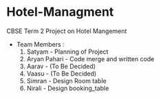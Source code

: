 # Hotel-Managment
CBSE Term 2 Project on Hotel Mangement
* Team Members :
  1. Satyam - Planning of Project
  2. Aryan Pahari - Code merge and written code 
  3. Aarav  - (To Be Decided)
  4. Vaasu - (To Be Decided)
  5. Simran   - Design Room table 
  6. Nirali - Design booking_table
